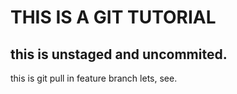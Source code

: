 # THIS IS A GIT TUTORIAL 
## this is unstaged and uncommited. 

this is git pull in feature branch lets, see.
